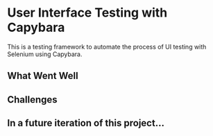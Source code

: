 # User Interface Testing with Capybara
This is a testing framework to automate the process of UI testing with Selenium using Capybara.


## What Went Well




## Challenges


## In a future iteration of this project...
